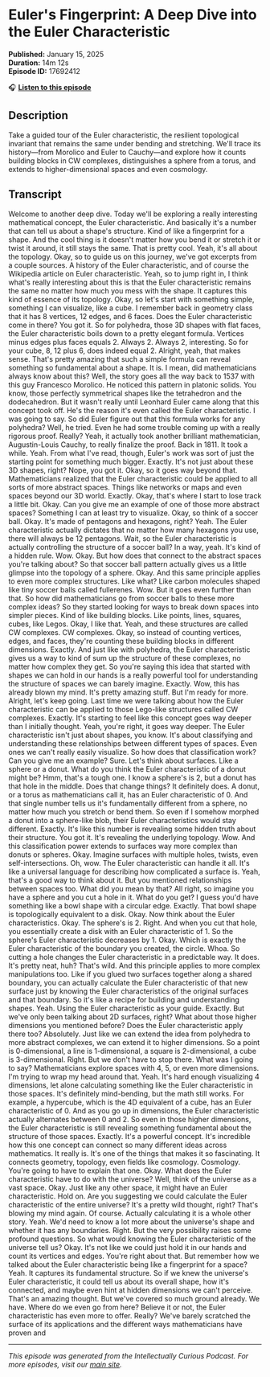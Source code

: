 # Euler's Fingerprint: A Deep Dive into the Euler Characteristic

**Published:** January 15, 2025  
**Duration:** 14m 12s  
**Episode ID:** 17692412

🎧 **[Listen to this episode](https://intellectuallycurious.buzzsprout.com/2529712/episodes/17692412-euler's-fingerprint-a-deep-dive-into-the-euler-characteristic)**

## Description

Take a guided tour of the Euler characteristic, the resilient topological invariant that remains the same under bending and stretching. We'll trace its history—from Morolico and Euler to Cauchy—and explore how it counts building blocks in CW complexes, distinguishes a sphere from a torus, and extends to higher-dimensional spaces and even cosmology.

## Transcript

Welcome to another deep dive. Today we'll be exploring a really interesting mathematical concept, the Euler characteristic. And basically it's a number that can tell us about a shape's structure. Kind of like a fingerprint for a shape. And the cool thing is it doesn't matter how you bend it or stretch it or twist it around, it still stays the same. That is pretty cool. Yeah, it's all about the topology. Okay, so to guide us on this journey, we've got excerpts from a couple sources. A history of the Euler characteristic, and of course the Wikipedia article on Euler characteristic. Yeah, so to jump right in, I think what's really interesting about this is that the Euler characteristic remains the same no matter how much you mess with the shape. It captures this kind of essence of its topology. Okay, so let's start with something simple, something I can visualize, like a cube. I remember back in geometry class that it has 8 vertices, 12 edges, and 6 faces. Does the Euler characteristic come in there? You got it. So for polyhedra, those 3D shapes with flat faces, the Euler characteristic boils down to a pretty elegant formula. Vertices minus edges plus faces equals 2. Always 2. Always 2, interesting. So for your cube, 8, 12 plus 6, does indeed equal 2. Alright, yeah, that makes sense. That's pretty amazing that such a simple formula can reveal something so fundamental about a shape. It is. I mean, did mathematicians always know about this? Well, the story goes all the way back to 1537 with this guy Francesco Morolico. He noticed this pattern in platonic solids. You know, those perfectly symmetrical shapes like the tetrahedron and the dodecahedron. But it wasn't really until Leonhard Euler came along that this concept took off. He's the reason it's even called the Euler characteristic. I was going to say. So did Euler figure out that this formula works for any polyhedra? Well, he tried. Even he had some trouble coming up with a really rigorous proof. Really? Yeah, it actually took another brilliant mathematician, Augustin-Louis Cauchy, to really finalize the proof. Back in 1811. It took a while. Yeah. From what I've read, though, Euler's work was sort of just the starting point for something much bigger. Exactly. It's not just about these 3D shapes, right? Nope, you got it. Okay, so it goes way beyond that. Mathematicians realized that the Euler characteristic could be applied to all sorts of more abstract spaces. Things like networks or maps and even spaces beyond our 3D world. Exactly. Okay, that's where I start to lose track a little bit. Okay. Can you give me an example of one of those more abstract spaces? Something I can at least try to visualize. Okay, so think of a soccer ball. Okay. It's made of pentagons and hexagons, right? Yeah. The Euler characteristic actually dictates that no matter how many hexagons you use, there will always be 12 pentagons. Wait, so the Euler characteristic is actually controlling the structure of a soccer ball? In a way, yeah. It's kind of a hidden rule. Wow. Okay. But how does that connect to the abstract spaces you're talking about? So that soccer ball pattern actually gives us a little glimpse into the topology of a sphere. Okay. And this same principle applies to even more complex structures. Like what? Like carbon molecules shaped like tiny soccer balls called fullerenes. Wow. But it goes even further than that. So how did mathematicians go from soccer balls to these more complex ideas? So they started looking for ways to break down spaces into simpler pieces. Kind of like building blocks. Like points, lines, squares, cubes, like Legos. Okay, I like that. Yeah, and these structures are called CW complexes. CW complexes. Okay, so instead of counting vertices, edges, and faces, they're counting these building blocks in different dimensions. Exactly. And just like with polyhedra, the Euler characteristic gives us a way to kind of sum up the structure of these complexes, no matter how complex they get. So you're saying this idea that started with shapes we can hold in our hands is a really powerful tool for understanding the structure of spaces we can barely imagine. Exactly. Wow, this has already blown my mind. It's pretty amazing stuff. But I'm ready for more. Alright, let's keep going. Last time we were talking about how the Euler characteristic can be applied to those Lego-like structures called CW complexes. Exactly. It's starting to feel like this concept goes way deeper than I initially thought. Yeah, you're right, it goes way deeper. The Euler characteristic isn't just about shapes, you know. It's about classifying and understanding these relationships between different types of spaces. Even ones we can't really easily visualize. So how does that classification work? Can you give me an example? Sure. Let's think about surfaces. Like a sphere or a donut. What do you think the Euler characteristic of a donut might be? Hmm, that's a tough one. I know a sphere's is 2, but a donut has that hole in the middle. Does that change things? It definitely does. A donut, or a torus as mathematicians call it, has an Euler characteristic of 0. And that single number tells us it's fundamentally different from a sphere, no matter how much you stretch or bend them. So even if I somehow morphed a donut into a sphere-like blob, their Euler characteristics would stay different. Exactly. It's like this number is revealing some hidden truth about their structure. You got it. It's revealing the underlying topology. Wow. And this classification power extends to surfaces way more complex than donuts or spheres. Okay. Imagine surfaces with multiple holes, twists, even self-intersections. Oh, wow. The Euler characteristic can handle it all. It's like a universal language for describing how complicated a surface is. Yeah, that's a good way to think about it. But you mentioned relationships between spaces too. What did you mean by that? All right, so imagine you have a sphere and you cut a hole in it. What do you get? I guess you'd have something like a bowl shape with a circular edge. Exactly. That bowl shape is topologically equivalent to a disk. Okay. Now think about the Euler characteristics. Okay. The sphere's is 2. Right. And when you cut that hole, you essentially create a disk with an Euler characteristic of 1. So the sphere's Euler characteristic decreases by 1. Okay. Which is exactly the Euler characteristic of the boundary you created, the circle. Whoa. So cutting a hole changes the Euler characteristic in a predictable way. It does. It's pretty neat, huh? That's wild. And this principle applies to more complex manipulations too. Like if you glued two surfaces together along a shared boundary, you can actually calculate the Euler characteristic of that new surface just by knowing the Euler characteristics of the original surfaces and that boundary. So it's like a recipe for building and understanding shapes. Yeah. Using the Euler characteristic as your guide. Exactly. But we've only been talking about 2D surfaces, right? What about those higher dimensions you mentioned before? Does the Euler characteristic apply there too? Absolutely. Just like we can extend the idea from polyhedra to more abstract complexes, we can extend it to higher dimensions. So a point is 0-dimensional, a line is 1-dimensional, a square is 2-dimensional, a cube is 3-dimensional. Right. But we don't have to stop there. What was I going to say? Mathematicians explore spaces with 4, 5, or even more dimensions. I'm trying to wrap my head around that. Yeah. It's hard enough visualizing 4 dimensions, let alone calculating something like the Euler characteristic in those spaces. It's definitely mind-bending, but the math still works. For example, a hypercube, which is the 4D equivalent of a cube, has an Euler characteristic of 0. And as you go up in dimensions, the Euler characteristic actually alternates between 0 and 2. So even in those higher dimensions, the Euler characteristic is still revealing something fundamental about the structure of those spaces. Exactly. It's a powerful concept. It's incredible how this one concept can connect so many different ideas across mathematics. It really is. It's one of the things that makes it so fascinating. It connects geometry, topology, even fields like cosmology. Cosmology. You're going to have to explain that one. Okay. What does the Euler characteristic have to do with the universe? Well, think of the universe as a vast space. Okay. Just like any other space, it might have an Euler characteristic. Hold on. Are you suggesting we could calculate the Euler characteristic of the entire universe? It's a pretty wild thought, right? That's blowing my mind again. Of course. Actually calculating it is a whole other story. Yeah. We'd need to know a lot more about the universe's shape and whether it has any boundaries. Right. But the very possibility raises some profound questions. So what would knowing the Euler characteristic of the universe tell us? Okay. It's not like we could just hold it in our hands and count its vertices and edges. You're right about that. But remember how we talked about the Euler characteristic being like a fingerprint for a space? Yeah. It captures its fundamental structure. So if we knew the universe's Euler characteristic, it could tell us about its overall shape, how it's connected, and maybe even hint at hidden dimensions we can't perceive. That's an amazing thought. But we've covered so much ground already. We have. Where do we even go from here? Believe it or not, the Euler characteristic has even more to offer. Really? We've barely scratched the surface of its applications and the different ways mathematicians have proven and

---
*This episode was generated from the Intellectually Curious Podcast. For more episodes, visit our [main site](https://intellectuallycurious.buzzsprout.com).*
